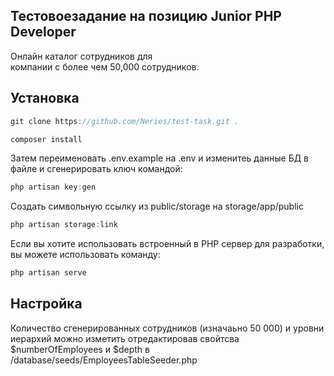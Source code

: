 
## Тестовое​ ​задание​ ​на​ ​позицию​ ​Junior​ ​PHP​ ​Developer  

Онлайн   каталог   сотрудников   для  
компании​ ​с​ ​более​ ​чем​ ​50,000​ ​сотрудников. 


## Установка


```javascript
git clone https://github.com/Neries/test-task.git .
```
```javascript
composer install
```
Затем переименовать .env.example на  .env
и изменитеь данные БД в файле и сгенерировать ключ командой:

```javascript
php artisan key:gen
```
Cоздать символьную ссылку из public/storage на storage/app/public

```javascript
php artisan storage:link
```

Если вы хотите использовать встроенный в PHP сервер для разработки, вы можете использовать команду: 

```javascript
php artisan serve
```

## Настройка

Количество сгенерированных сотрудников (изначаьно 50 000) и уровни иерархий можно изметить отредактировав свойтсва $numberOfEmployees и $depth
в /database/seeds/EmployeesTableSeeder.php